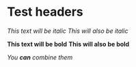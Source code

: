 # Test headers 

*This text will be italic*
_This will also be italic_

**This text will be bold**
__This will also be bold__

_You **can** combine them_
